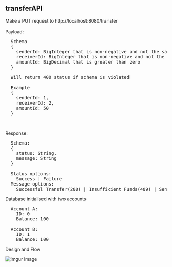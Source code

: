 <h2>transferAPI</h2>

Make a PUT request to http://localhost:8080/transfer
<br><br>
Payload: 
<pre>
  Schema
  { 
    senderId: BigInteger that is non-negative and not the same as receiver id
    receiverId: BigInteger that is non-negative and not the same as sender id
    amountId: BigDecimal that is greater than zero
  }
  
  Will return 400 status if schema is violated
  
  Example
  {
    senderId: 1,
    receiverId: 2,
    amountId: 50
  }
  
  
</pre>

Response:
<pre>
  Schema:
  {
    status: String,
    message: String
  }
  
  Status options: 
    Success | Failure
  Message options:
    Successful Transfer(200) | Insufficient Funds(409) | Sender account not found(422) | Receiver account not found(422)
</pre>

Database initialised with two accounts
<pre>
  Account A: 
    ID: 0
    Balance: 100
   
  Account B:
    ID: 1
    Balance: 100
</pre>

Design and Flow

![Imgur Image](https://i.imgur.com/vLIpq1C.jpg)

